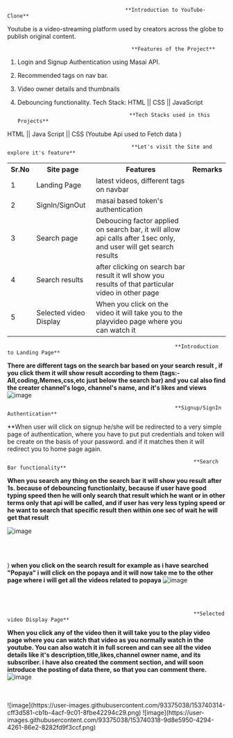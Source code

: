                                           **Introduction to YouTube-Clone**
  Youtube is a video-streaming platform used by creators across the globe to publish original content.


                                            **Features of the Project**

1) Login and Signup Authentication using Masai API.
2) Recommended tags on nav bar.
3) Video owner details and thumbnails
4) Debouncing functionality.
Tech Stack: HTML || CSS || JavaScript

                                           **Tech Stacks used in this Projects**

  HTML || Java Script  || CSS (Youtube Api used to Fetch data )


                                            **Let's visit the Site and explore it's feature**
                                            
                                            
                                            

  <table>
    <tr>
      <th>Sr.No</th>
          <th>Site page</th>
          <th>Features</th>
      <th>Remarks</th>
    </tr>
    <tr>
      <td>1</td>
          <td>Landing Page</td>
          <td>latest videos, different tags on navbar </td>
    </tr>
    <tr>
          <td>2</td>
          <td>SignIn/SignOut</td>
          <td>masai based token's authentication</td>
    </tr>
    <tr>
         <td>3</td>
          <td>Search page</td>
          <td>Deboucing factor applied on search bar, it will allow api calls after 1sec only, and user will get search results </td>
    </tr>
    <tr>
        <td>4</td>
          <td>Search results</td>
          <td>after clicking on search bar result it wll show you results of that particular video in other page</td>
    </tr>
    <tr>
          <td>5</td>
              <td>Selected video Display</td>
              <td>When you click on the video it will take you to the playvideo page where you can watch it</td>
      <tr/>
  </table>
  
  

                                                          **Introduction to Landing Page**

**There are different tags on the search bar based on your search result , if you click them it will show result according to them (tags:- All,coding,Memes,css,etc just below the search bar) and you cal also find the creater channel's logo, channel's name, and it's likes and views** 
![image](https://user-images.githubusercontent.com/93375038/153739944-367ee165-79a2-4a85-86f1-4873d9d14bf3.png)


                                                          **Signup/SignIn Authentication**
                                                          
 **When user will click on signup he/she will be redirected to a very simple page of authentication, where you have to put put credentials and token will be create on the basis of your password. and if it matches then it will redirect you to home page again.



                                                                **Search Bar functionality**
  **When you search any thing on the search bar it will show you result after 1s. because of debouncing functionlaity, because if user have good typing speed then he will only search that result which he want or in other terms only that api will be called, and if user has very less typing speed or he want to search that specific result then within one sec of wait he will get that result**
  
  ![image](https://user-images.githubusercontent.com/93375038/153740135-cf3b9c70-9a46-4b8a-ade1-79dc42ba91db.png)

  <br/>
  <br/>




)
  **when you click on the search result for example as i have searched "Popaya" i will click on the popaya and it will now take me to the other page where i will get all the videos related to popaya**
  ![image](https://user-images.githubusercontent.com/93375038/153740207-815374fb-900a-4500-9328-b6e9fbdc852a.png)

  <br/>
  <br/>





                                                                **Selected video Display Page**
  **When you click any of the video then it will take you to the play video page where you can watch that video as you normally watch in the youtube. You can also watch it in full screen and can see all the video details like it's description,title,likes,channel owner name, and its subscriber. i have also created the comment section, and will soon introduce the posting of data there, so that you can comment there.**
![image](https://user-images.githubusercontent.com/93375038/153740276-23051502-3811-4c26-8323-5fe7f1c105ad.png)

  <br/>
  <br/>
![image](https://user-images.githubusercontent.com/93375038/153740314-cff3d581-cb1b-4acf-9c01-8fbe42294c29.png)
![image](https://user-images.githubusercontent.com/93375038/153740318-9d8e5950-4294-4261-86e2-8282fd9f3ccf.png)



